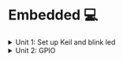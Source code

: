 # Embedded 💻
<details><summary>Unit 1: Set up Keil and blink led</summary>
<p>

## Unit 1: Blink LED

Điều khiển LED bằng cách thao tác trực tiếp trên các thanh ghi của vi điều khiển (MCU).

---

### **1. Cấp clock cho ngoại vi**

- **Mục đích:** Kích hoạt xung clock cho chân GPIOC.
- **Cách thực hiện:**
  - Địa chỉ bắt đầu của RCC: `0x40021000`.
  - Độ dời địa chỉ APB2: `0x18`.
  - Địa chỉ của thanh ghi RCC_APB2ENR: `0x40021018`.

- **Thao tác:**
  - Bật xung clock cho GPIOC tại **bit 4** bằng kỹ thuật bitmask:
    ```c
    RCC_APB2ENR |= (1 << 4);
    ```

---

### **2. Cấu hình chế độ chân GPIO**

- **Mục đích:** Thiết lập chân PC13 làm ngõ ra (output) với tốc độ tối đa 50MHz.
- **Cách thực hiện:**
  - Địa chỉ PORT C: `0x40011000`.
  - Độ dời của thanh ghi CRH: `0x04`.
  - Địa chỉ thanh ghi GPIOC_CRH: `0x40011004`.

- **Thao tác:**
  - Thiết lập **MODE13 = 11** để chọn output mode với tốc độ tối đa 50MHz:
    ```c
    GPIOC_CRH |= (3 << 20);
    ```
  - Thiết lập **CNF13 = 00** để chọn chế độ output push-pull:
    ```c
    GPIOC_CRH &= ~(3 << 22);
    ```

---

### **3. Sử dụng ngoại vi**

- **Mục đích:** Điều khiển LED bật/tắt thông qua chân PC13.
- **Cách thực hiện:**
  - Địa chỉ thanh ghi ODR: `0x4001100C`.

- **Thao tác:**
  - Set **bit 13** của thanh ghi ODR để bật LED:
    ```c
    GPIOC_ODR |= (1 << 13);
    ```
  - Clear **bit 13** để tắt LED:
    ```c
    GPIOC_ODR &= ~(1 << 13);
    ```

---

#### **Code mẫu**


```c
#define RCC_APB2ENR *((unsigned int *)0x40021018)
#define GPIOC_CRH    *((unsigned int *)0x40011004)
#define GPIOC_ODR    *((unsigned int *)0x4001100C)

void delay(unsigned int timeDelay){
    for(unsigned int i = 0; i < timeDelay; i++){}
}

int main(){
    RCC_APB2ENR |= (1 << 4);    // Cấp xung clock cho GPIOC
    GPIOC_CRH |= (3 << 20);     // Mode13 = 11, output mode, max speed 50MHz
    GPIOC_CRH &= ~(3 << 22);    // CNF13 = 00, output push-pull
    
    while(1){
        GPIOC_ODR |= (1 << 13);  // Bật LED
        delay(1000000);          // Delay
        GPIOC_ODR &= ~(1 << 13); // Tắt LED
        delay(1000000);          // Delay
    }
}
```

---

#### **Ưu và nhược điểm**

- **Ưu điểm:**
  - Giúp hiểu rõ cách hoạt động của các ngoại vi.
  - Tăng hiệu suất do thao tác trực tiếp trên thanh ghi.

- **Nhược điểm:**
  - Cách thực hiện khá phức tạp.

---

### **3.5 Xây dựng cấu trúc thanh ghi**

- **Mục đích:** Đơn giản hóa việc thao tác với các thanh ghi bằng cách sử dụng cấu trúc (`struct`).
- **Nguyên tắc:**
  - Địa chỉ của `struct` là địa chỉ của thành viên đầu tiên, các thành viên tiếp theo ứng với cấu trúc thực tế của MCU.
  #### Code:

  
```c
  

typedef struct{
	unsigned int CR;
	unsigned int CFGR;
	unsigned int CIR;
	unsigned int APB2RSTR;
	unsigned int CAB1RSTR;
	unsigned int AHBENR;
	unsigned int APB2ENR;
	unsigned int APB1ENR;
	unsigned int BDCR;
	unsigned int CSR;
} RCC_typeDef;

typedef struct{
	unsigned int CRl;	//32bit = 4byte 0x00
	unsigned int CRH; //0x04
	unsigned int IDR;	//0x08
	unsigned int ODR;
	unsigned int BSRR;
	unsigned int BRR;
	unsigned int LCKR;
} GPIO_typeDef;

#define RCC		((RCC_typeDef *)0x40021000)
#define GPIOC ((GPIO_typeDef *)0x40011000)
#define GPIOA ((GPIO_typeDef *)0x40010800)

void delay(unsigned int timeDelay){
	for(unsigned int i = 0; i < timeDelay; i++){}
}

int main(){
	
	RCC->APB2ENR|= (1 << 4);	
	GPIOC->CRH |= (3 << 20);		
	GPIOC->CRH &= ~(3 << 22);
	
	while(1){
		GPIOC->ODR |= (1 << 13);
		delay(1000000);
		GPIOC->ODR &= ~(1 << 13);
		delay(1000000);
	}
	
}
```
</p>
</details>

<details><summary>Unit 2: GPIO</summary>
<p>


## UNIT 2: GPIO

### Điều khiển LED PC13 qua nút nhấn nối ở PA0 sử dụng thư viện SPL

#### **1. Bật xung clock cho ngoại vi**

- Cấp xung clock cho GPIOA và GPIOC thông qua thanh ghi APB2 bằng kỹ thuật bitmask.
- Bật bit 4 và bit 2 của thanh ghi APB2.

#### **2. Cấu hình chế độ chân**

- Đối với PA0:
  - Set MODE = `00` (input mode).
  - Set CNF = `10` để chọn chế độ input pull-up/pull-down.
  - Đặt ODR = `1` (input pull-up). Nếu ODR = `0`, chế độ sẽ là input pull-down.
- Đối với PC13:
  - Set MODE = `11` (output mode, max speed 50MHz).
  - Set CNF = `00` (output push-pull).

#### **3. Sử dụng ngoại vi**

- Đọc mức điện áp từ thanh ghi `IDR` của GPIOA bằng phép AND để kiểm tra trạng thái của nút nhấn.
- Dựa trên trạng thái đọc được:
  - Nếu PA0 ở mức thấp, bật LED PC13.
  - Nếu PA0 ở mức cao, tắt LED PC13.

#### **Code ví dụ**

```c
typedef struct {
    unsigned int CR;
    unsigned int CFGR;
    unsigned int CIR;
    unsigned int APB2RSTR;
    unsigned int APB1RSTR;
    unsigned int AHBENR;
    unsigned int APB2ENR;
    unsigned int APB1ENR;
    unsigned int BDCR;
    unsigned int CSR;
} RCC_typeDef;

typedef struct {
    unsigned int CRL;   // 0x00
    unsigned int CRH;   // 0x04
    unsigned int IDR;   // 0x08
    unsigned int ODR;   // 0x0C
    unsigned int BSRR;  // 0x10
    unsigned int BRR;   // 0x14
    unsigned int LCKR;  // 0x18
} GPIO_typeDef;


#define RCC     ((RCC_typeDef *)0x40021000)
#define GPIOC   ((GPIO_typeDef *)0x40011000)
#define GPIOA   ((GPIO_typeDef *)0x40010800)


void delay(unsigned int timeDelay) {
    for (unsigned int i = 0; i < timeDelay; i++) {}
}

int main() {
    // Bật xung clock cho GPIOA và GPIOC
    RCC->APB2ENR |= (1 << 4) | (1 << 2);

    // Cấu hình PC13 làm output
    GPIOC->CRH |= (3 << 20);       
    GPIOC->CRH &= ~(3 << 22);      

    // Cấu hình PA0 làm input pull-up
    GPIOA->CRL |= (8);             // MODE0 = 00, CNF0 = 10 (input pull-up/pull-down)
    GPIOA->ODR |= 1;               // Set ODR0 = 1 (pull-up)

    while (1) {
        if ((GPIOA->IDR & 1) == 0) { 
            GPIOC->ODR |= (1 << 13); 
        } else {
            GPIOC->ODR &= ~(1 << 13); 
        }
    }
}
```



</p>
</details>


	

  

